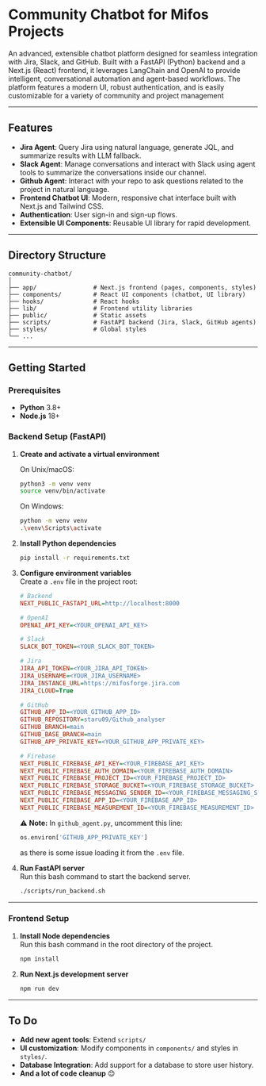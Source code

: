 # Community Chatbot for Mifos Projects

An advanced, extensible chatbot platform designed for seamless integration with Jira, Slack, and GitHub. Built with a FastAPI (Python) backend and a Next.js (React) frontend, it leverages LangChain and OpenAI to provide intelligent, conversational automation and agent-based workflows. The platform features a modern UI, robust authentication, and is easily customizable for a variety of community and project management

---

## Features

- **Jira Agent**: Query Jira using natural language, generate JQL, and summarize results with LLM fallback.
- **Slack Agent**: Manage conversations and interact with Slack using agent tools to summarize the conversations inside our channel.
- **Github Agent**: Interact with your repo to ask questions related to the project in natural language.
- **Frontend Chatbot UI**: Modern, responsive chat interface built with Next.js and Tailwind CSS.
- **Authentication**: User sign-in and sign-up flows.
- **Extensible UI Components**: Reusable UI library for rapid development.

---

## Directory Structure

```
community-chatbot/
│
├── app/                # Next.js frontend (pages, components, styles)
├── components/         # React UI components (chatbot, UI library)
├── hooks/              # React hooks
├── lib/                # Frontend utility libraries
├── public/             # Static assets
├── scripts/            # FastAPI backend (Jira, Slack, GitHub agents)
├── styles/             # Global styles
└── ...
```

---

## Getting Started

### Prerequisites
- **Python** 3.8+
- **Node.js** 18+

### Backend Setup (FastAPI)

1. **Create and activate a virtual environment**  

   On Unix/macOS:
   ```bash
   python3 -m venv venv
   source venv/bin/activate
   ```

   On Windows:
   ```bash
   python -m venv venv
   .\venv\Scripts\activate
   ```

2. **Install Python dependencies**  
   ```bash
   pip install -r requirements.txt
   ```

3. **Configure environment variables**  
   Create a `.env` file in the project root:

   ```ini
   # Backend
   NEXT_PUBLIC_FASTAPI_URL=http://localhost:8000

   # OpenAI
   OPENAI_API_KEY=<YOUR_OPENAI_API_KEY>

   # Slack
   SLACK_BOT_TOKEN=<YOUR_SLACK_BOT_TOKEN>

   # Jira
   JIRA_API_TOKEN=<YOUR_JIRA_API_TOKEN>
   JIRA_USERNAME=<YOUR_JIRA_USERNAME>
   JIRA_INSTANCE_URL=https://mifosforge.jira.com
   JIRA_CLOUD=True

   # GitHub
   GITHUB_APP_ID=<YOUR_GITHUB_APP_ID>
   GITHUB_REPOSITORY=staru09/Github_analyser
   GITHUB_BRANCH=main
   GITHUB_BASE_BRANCH=main
   GITHUB_APP_PRIVATE_KEY=<YOUR_GITHUB_APP_PRIVATE_KEY>

   # Firebase
   NEXT_PUBLIC_FIREBASE_API_KEY=<YOUR_FIREBASE_API_KEY>
   NEXT_PUBLIC_FIREBASE_AUTH_DOMAIN=<YOUR_FIREBASE_AUTH_DOMAIN>
   NEXT_PUBLIC_FIREBASE_PROJECT_ID=<YOUR_FIREBASE_PROJECT_ID>
   NEXT_PUBLIC_FIREBASE_STORAGE_BUCKET=<YOUR_FIREBASE_STORAGE_BUCKET>
   NEXT_PUBLIC_FIREBASE_MESSAGING_SENDER_ID=<YOUR_FIREBASE_MESSAGING_SENDER_ID>
   NEXT_PUBLIC_FIREBASE_APP_ID=<YOUR_FIREBASE_APP_ID>
   NEXT_PUBLIC_FIREBASE_MEASUREMENT_ID=<YOUR_FIREBASE_MEASUREMENT_ID>
   ```

   ⚠️ **Note:** In `github_agent.py`, uncomment this line:
   ```python
   os.environ['GITHUB_APP_PRIVATE_KEY']
   ```
   as there is some issue loading it from the `.env` file.

4. **Run FastAPI server**  
   Run this bash command to start the backend server.
   ```bash
   ./scripts/run_backend.sh
   ```

---

### Frontend Setup

1. **Install Node dependencies**  
   Run this bash command in the root directory of the project. 
   ```bash
   npm install
   ```

2. **Run Next.js development server**  
   ```bash
   npm run dev
   ```

---

## To Do

- **Add new agent tools**: Extend `scripts/`
- **UI customization**: Modify components in `components/` and styles in `styles/`.
- **Database Integration**: Add support for a database to store user history.
- **And a lot of code cleanup** 😊
